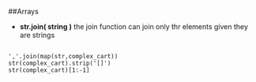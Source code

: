 ##Arrays

*  **str.join( string )** the join function can join only thr elements given they are strings

````

','.join(map(str,complex_cart))
str(complex_cart).strip('[]')
str(complex_cart)[1:-1]


`````  

